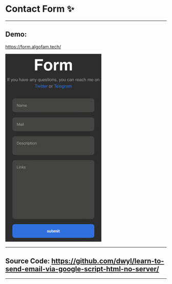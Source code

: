 # Contact Form :sparkles:

---

## Demo:  

https://form.algofam.tech/  

<img src="demo.jpg" alt="alt text" width="300px">  
 
---  
## Source Code: https://github.com/dwyl/learn-to-send-email-via-google-script-html-no-server/  
---  
